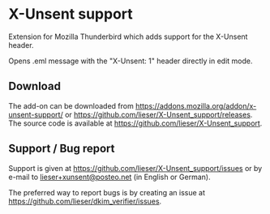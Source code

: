 X-Unsent support
================

Extension for Mozilla Thunderbird which adds support for the X-Unsent header.

Opens .eml message with the "X-Unsent: 1" header directly in edit mode.

Download
--------
The add-on can be downloaded from https://addons.mozilla.org/addon/x-unsent-support/ or https://github.com/lieser/X-Unsent_support/releases.
The source code is available at https://github.com/lieser/X-Unsent_support.

Support / Bug report
--------------------
Support is given at https://github.com/lieser/X-Unsent_support/issues or by e-mail to lieser+xunsent@posteo.net (in English or German).

The preferred way to report bugs is by creating an issue at https://github.com/lieser/dkim_verifier/issues.
